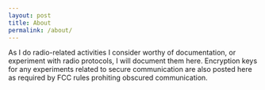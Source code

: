 ```yaml
---
layout: post
title: About
permalink: /about/
---
```


As I do radio-related activities I consider worthy of documentation, or
experiment with radio protocols, I will document them here. Encryption keys for
any experiments related to secure communication are also posted here as
required by FCC rules prohiting obscured communication.

